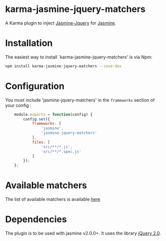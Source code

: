 # karma-jasmine-jquery-matchers
A Karma plugin to inject [Jasmine-Jquery](https://github.com/velesin/jasmine-jquery) for [Jasmine](http://jasmine.github.io/).

# Installation

The easiest way to install `karma-jasmine-jquery-matchers' is via Npm:

```bash
npm install karma-jasmine-jquery-matchers --save-dev
```

# Configuration
You must include 'jasmine-jquery-matchers' in the `frameworks` section of your config :

```javascript
    module.exports = function(config) {
        config.set({
            frameworks: [
                'jasmine',
                'jasmine-jquery-matchers'
            ],
            files: [
                'src/**/*.js',
                'src/**/*.spec.js'
            ]
        });
    };
```

# Available matchers
The list of available matchers is available [here](https://github.com/velesin/jasmine-jquery/blob/2.1.1/README.md)

# Dependencies
The plugin is to be used with jasmine v2.0.0+. It uses the library [jQuery 2.0](http://api.jquery.com/).
